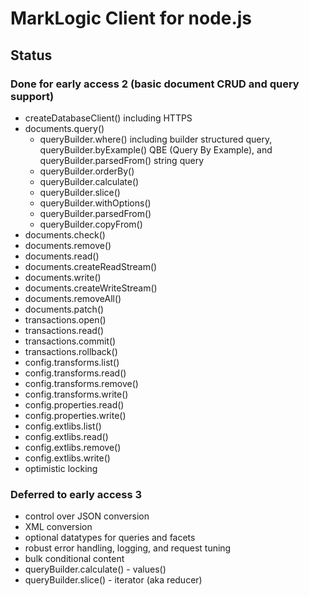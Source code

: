 # MarkLogic Client for node.js

## Status

### Done for early access 2 (basic document CRUD and query support)

* createDatabaseClient() including HTTPS
* documents.query()
    * queryBuilder.where() including builder structured query,
      queryBuilder.byExample() QBE (Query By Example), and
      queryBuilder.parsedFrom() string query
    * queryBuilder.orderBy()
    * queryBuilder.calculate()
    * queryBuilder.slice()
    * queryBuilder.withOptions()
    * queryBuilder.parsedFrom()
    * queryBuilder.copyFrom()
* documents.check()
* documents.remove()
* documents.read()
* documents.createReadStream()
* documents.write()
* documents.createWriteStream()
* documents.removeAll()
* documents.patch()
* transactions.open()
* transactions.read()
* transactions.commit()
* transactions.rollback()
* config.transforms.list()
* config.transforms.read()
* config.transforms.remove()
* config.transforms.write()
* config.properties.read()
* config.properties.write()
* config.extlibs.list()
* config.extlibs.read()
* config.extlibs.remove()
* config.extlibs.write()
* optimistic locking

### Deferred to early access 3

* control over JSON conversion
* XML conversion
* optional datatypes for queries and facets
* robust error handling, logging, and request tuning
* bulk conditional content
* queryBuilder.calculate() - values()
* queryBuilder.slice() - iterator (aka reducer)

